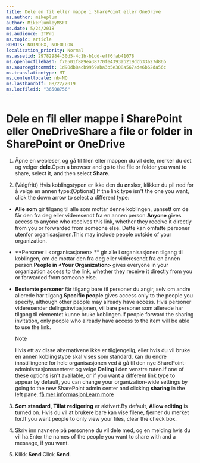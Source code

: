 ```yaml
---
title: Dele en fil eller mappe i SharePoint eller OneDrive
ms.author: mikeplum
author: MikePlumleyMSFT
ms.date: 5/24/2018
ms.audience: ITPro
ms.topic: article
ROBOTS: NOINDEX, NOFOLLOW
localization_priority: Normal
ms.assetid: 29782984-30d5-4c1b-b1dd-eff6fab41078
ms.openlocfilehash: f70501f889ea38770fe4393ab219dcb33a27d86b
ms.sourcegitcommit: 1d98db8acb9959aba3b5e308a567ade6b62da56c
ms.translationtype: MT
ms.contentlocale: nb-NO
ms.lasthandoff: 08/22/2019
ms.locfileid: "36508756"
---
```

# <a name="share-a-file-or-folder-in-sharepoint-or-onedrive"></a><span data-ttu-id="65c6a-102">Dele en fil eller mappe i SharePoint eller OneDrive</span><span class="sxs-lookup"><span data-stu-id="65c6a-102">Share a file or folder in SharePoint or OneDrive</span></span>

1. <span data-ttu-id="65c6a-103">Åpne en webleser, og gå til filen eller mappen du vil dele, merker du det og velger **dele**.</span><span class="sxs-lookup"><span data-stu-id="65c6a-103">Open a browser and go to the file or folder you want to share, select it, and then select **Share**.</span></span> 
    
2. <span data-ttu-id="65c6a-104">(Valgfritt) Hvis koblingstypen er ikke den du ønsker, klikker du pil ned for å velge en annen type:</span><span class="sxs-lookup"><span data-stu-id="65c6a-104">(Optional) If the link type isn't the one you want, click the down arrow to select a different type:</span></span>
    
  - <span data-ttu-id="65c6a-105">**Alle som** gir tilgang til alle som mottar denne koblingen, uansett om de får den fra deg eller videresendt fra en annen person.</span><span class="sxs-lookup"><span data-stu-id="65c6a-105">**Anyone** gives access to anyone who receives this link, whether they receive it directly from you or forwarded from someone else.</span></span> <span data-ttu-id="65c6a-106">Dette kan omfatte personer utenfor organisasjonen.</span><span class="sxs-lookup"><span data-stu-id="65c6a-106">This may include people outside of your organization.</span></span> 
    
  - <span data-ttu-id="65c6a-107">\*\*Personer i \<organisasjonen\> \*\* gir alle i organisasjonen tilgang til koblingen, om de mottar den fra deg eller videresendt fra en annen person.</span><span class="sxs-lookup"><span data-stu-id="65c6a-107">**People in \<Your Organization\>** gives everyone in your organization access to the link, whether they receive it directly from you or forwarded from someone else.</span></span> 
    
  - <span data-ttu-id="65c6a-108">**Bestemte personer** får tilgang bare til personer du angir, selv om andre allerede har tilgang.</span><span class="sxs-lookup"><span data-stu-id="65c6a-108">**Specific people** gives access only to the people you specify, although other people may already have access.</span></span> <span data-ttu-id="65c6a-109">Hvis personer videresender delingsinvitasjonen, vil bare personer som allerede har tilgang til elementet kunne bruke koblingen.</span><span class="sxs-lookup"><span data-stu-id="65c6a-109">If people forward the sharing invitation, only people who already have access to the item will be able to use the link.</span></span> 
    
    > [!NOTE]
    > <span data-ttu-id="65c6a-110">Hvis ett av disse alternativene ikke er tilgjengelig, eller hvis du vil bruke en annen koblingstype skal vises som standard, kan du endre innstillingene for hele organisasjonen ved å gå til den nye SharePoint-administrasjonssenteret og velge **Deling** i den venstre ruten.</span><span class="sxs-lookup"><span data-stu-id="65c6a-110">If one of these options isn't available, or if you want a different link type to appear by default, you can change your organization-wide settings by going to the new SharePoint admin center and clicking **sharing** in the left pane.</span></span> [<span data-ttu-id="65c6a-111">få mer informasjon</span><span class="sxs-lookup"><span data-stu-id="65c6a-111">Learn more</span></span>](https://go.microsoft.com/fwlink/?linkid=866426)
  
3. <span data-ttu-id="65c6a-112">**Som standard, Tillat redigering** er aktivert.</span><span class="sxs-lookup"><span data-stu-id="65c6a-112">By default, **Allow editing** is turned on.</span></span> <span data-ttu-id="65c6a-113">Hvis du vil at brukere bare kan vise filene, fjerner du merket for.</span><span class="sxs-lookup"><span data-stu-id="65c6a-113">If you want people to only view your files, clear the check box.</span></span> 
    
4. <span data-ttu-id="65c6a-114">Skriv inn navnene på personene du vil dele med, og en melding hvis du vil ha.</span><span class="sxs-lookup"><span data-stu-id="65c6a-114">Enter the names of the people you want to share with and a message, if you want.</span></span>
    
5. <span data-ttu-id="65c6a-115">Klikk **Send**.</span><span class="sxs-lookup"><span data-stu-id="65c6a-115">Click **Send**.</span></span> 
    

